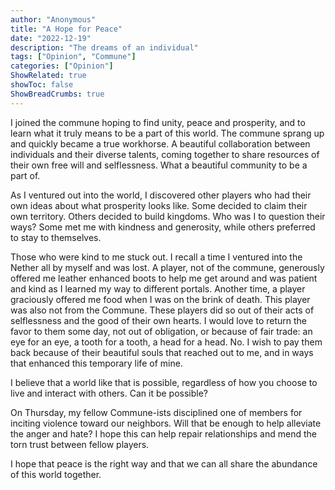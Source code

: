 ```yaml
---
author: "Anonymous"
title: "A Hope for Peace"
date: "2022-12-19"
description: "The dreams of an individual"
tags: ["Opinion", "Commune"]
categories: ["Opinion"]
ShowRelated: true
showToc: false
ShowBreadCrumbs: true
---
```


I joined the commune hoping to find unity, peace and prosperity, and to learn what it truly means to be a part of this world. The commune sprang up and quickly became a true workhorse. A beautiful collaboration between individuals and their diverse talents, coming together to share resources of their own free will and selflessness. What a beautiful community to be a part of. 

As I ventured out into the world, I discovered other players who had their own ideas about what prosperity looks like. Some decided to claim their own territory. Others decided to build kingdoms. Who was I to question their ways? Some met me with kindness and generosity, while others preferred to stay to themselves. 

Those who were kind to me stuck out. I recall a time I ventured into the Nether all by myself and was lost. A player, not of the commune, generously offered me leather enhanced boots to help me get around and was patient and kind as I learned my way to different portals. Another time, a player graciously offered me food when I was on the brink of death. This player was also not from the Commune. These players did so out of their acts of selflessness and the good of their own hearts. I would love to return the favor to them some day, not out of obligation, or because of fair trade: an eye for an eye, a tooth for a tooth, a head for a head. No. I wish to pay them back because of their beautiful souls that reached out to me, and in ways that enhanced this temporary life of mine. 

I believe that a world like that is possible, regardless of how you choose to live and interact with others. Can it be possible? 

On Thursday, my fellow Commune-ists disciplined one of members for inciting violence toward our neighbors. Will that be enough to help alleviate the anger and hate? I hope this can help repair relationships and mend the torn trust between fellow players. 

I hope that peace is the right way and that we can all share the abundance of this world together. 
